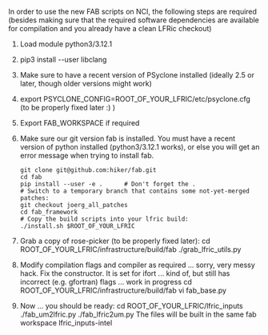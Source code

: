 In order to use the new FAB scripts on NCI, the following steps are required
(besides making sure that the required software dependencies are available
for compilation and you already have a clean LFRic checkout)

1. Load module python3/3.12.1

2. pip3 install --user libclang

3. Make sure to have a recent version of PSyclone installed (ideally 2.5 or later,
   though older versions might work)

4. export PSYCLONE_CONFIG=ROOT_OF_YOUR_LFRIC/etc/psyclone.cfg
	(to be properly fixed later :) )

5. Export FAB_WORKSPACE if required

6. Make sure our git version fab is installed. You must have a recent version
   of python installed (python3/3.12.1 works), or else you will get an error
   message when trying to install fab.

	   git clone git@github.com:hiker/fab.git
	   cd fab
	   pip install --user -e .      # Don't forget the .
	   # Switch to a temporary branch that contains some not-yet-merged patches:
	   git checkout joerg_all_patches
	   cd fab_framework
	   # Copy the build scripts into your lfric build:
	   ./install.sh $ROOT_OF_YOUR_LFRIC
	   
6. Grab a copy of rose-picker (to be properly fixed later):
   	cd ROOT_OF_YOUR_LFRIC/infrastructure/build/fab
   	./grab_lfric_utils.py

7. Modify compilation flags and compiler as required ... sorry, very
   messy hack. Fix the constructor. It is set for ifort ... kind of,
   but still has incorrect (e.g. gfortran) flags ... work in progress
       cd ROOT_OF_YOUR_LFRIC/infrastructure/build/fab
       vi fab_base.py

8. Now ... you should be ready:
       cd ROOT_OF_YOUR_LFRIC/lfric_inputs
       ./fab_um2lfric.py
		 ./fab_lfric2um.py
	The files will be built in the same fab workspace lfric_inputs-intel
